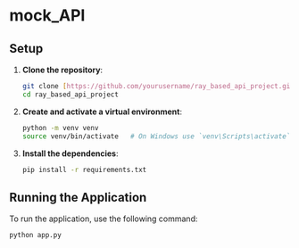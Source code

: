# mock_API

## Setup

1. **Clone the repository**:
    ```sh
    git clone [https://github.com/yourusername/ray_based_api_project.git](https://github.com/Echo9k/mock_API.git)
    cd ray_based_api_project
    ```

2. **Create and activate a virtual environment**:
    ```sh
    python -m venv venv
    source venv/bin/activate   # On Windows use `venv\Scripts\activate`
    ```

3. **Install the dependencies**:
    ```sh
    pip install -r requirements.txt
    ```

## Running the Application

To run the application, use the following command:

```sh
python app.py
